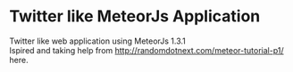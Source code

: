 # Twitter like MeteorJs Application
Twitter like web application using MeteorJs 1.3.1
<br>
Ispired and taking help from http://randomdotnext.com/meteor-tutorial-p1/ here.
